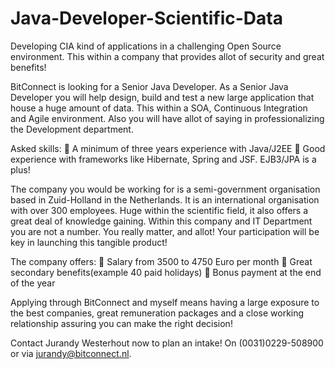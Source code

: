 Java-Developer-Scientific-Data
==============================

Developing CIA kind of applications in a challenging Open Source environment. 
This within a company that provides allot of security and great benefits!

BitConnect  is looking for a Senior Java Developer. As a Senior Java Developer you will help design, build and test a 
new large application that house a huge amount of data. This within a SOA, Continuous Integration and Agile environment.
Also you will have allot of saying in professionalizing the Development department. 

Asked skills:
  A minimum of three years experience with Java/J2EE
	Good experience with frameworks like Hibernate, Spring and JSF. EJB3/JPA is a plus! 

The company you would be working for is a semi-government organisation based in Zuid-Holland in the Netherlands. 
It is an international organisation with over 300 employees. Huge within the scientific field, it also offers a 
great deal of knowledge gaining. Within this company and IT Department you are not a number. You really matter, and allot! 
Your participation will be key in launching this tangible product!

The company offers:
	Salary from 3500 to 4750 Euro per month
	Great secondary benefits(example 40 paid holidays)
	Bonus payment at the end of the year

Applying through BitConnect and myself means having a large exposure to the best companies, 
great remuneration packages and a close working relationship assuring you can make the right decision!

Contact Jurandy Westerhout now to plan an intake! On (0031)0229-508900 or via jurandy@bitconnect.nl.
